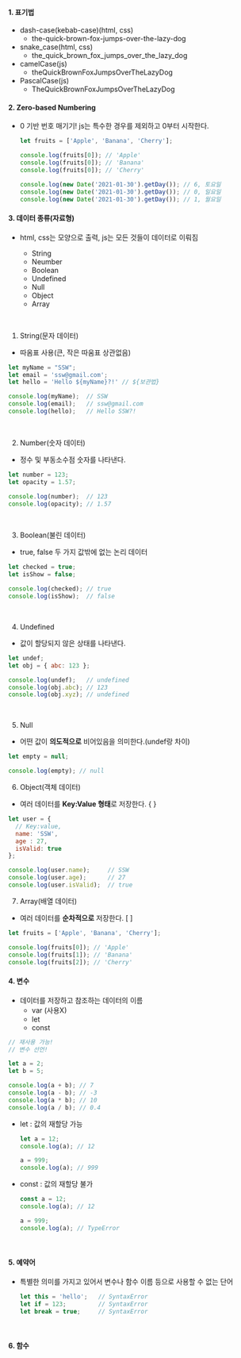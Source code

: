 #### 1. 표기법
- dash-case(kebab-case)(html, css)
  - the-quick-brown-fox-jumps-over-the-lazy-dog
- snake_case(html, css)
  - the_quick_brown_fox_jumps_over_the_lazy_dog
- camelCase(js)
  - theQuickBrownFoxJumpsOverTheLazyDog
- PascalCase(js)
  - TheQuickBrownFoxJumpsOverTheLazyDog

#### 2. Zero-based Numbering
- 0 기반 번호 매기기! js는 특수한 경우를 제외하고 0부터 시작한다. 

  ~~~js
  let fruits = ['Apple', 'Banana', 'Cherry']; 

  console.log(fruits[0]); // 'Apple'
  console.log(fruits[0]); // 'Banana'
  console.log(fruits[0]); // 'Cherry'

  console.log(new Date('2021-01-30').getDay()); // 6, 토요일
  console.log(new Date('2021-01-30').getDay()); // 0, 일요일
  console.log(new Date('2021-01-30').getDay()); // 1, 월요일
  ~~~

#### 3. 데이터 종류(자료형)

- html, css는 모양으로 출력, js는 모든 것들이 데이터로 이뤄짐

  - String
  - Neumber
  - Boolean
  - Undefined
  - Null
  - Object
  - Array

<br>

1. String(문자 데이터)
  - 따옴표 사용(큰, 작은 따움표 상관없음)
  ~~~js
  let myName = "SSW";
  let email = 'ssw@gmail.com';
  let hello = 'Hello ${myName}?!' // ${보관법}

  console.log(myName);  // SSW
  console.log(email);   // ssw@gmail.com
  console.log(hello);   // Hello SSW?!
  ~~~

<br>

2. Number(숫자 데이터)
  - 정수 및 부동소수점 숫자를 나타낸다. 
  ~~~js
  let number = 123; 
  let opacity = 1.57;

  console.log(number);  // 123
  console.log(opacity); // 1.57
  ~~~

<br>

3. Boolean(불린 데이터)
  - true, false 두 가지 값밖에 없는 논리 데이터
  ~~~js
  let checked = true;
  let isShow = false; 

  console.log(checked); // true
  console.log(isShow);  // false
  ~~~

<br>

4. Undefined
  - 값이 할당되지 않은 상태를 나타낸다. 
  ~~~js
  let undef; 
  let obj = { abc: 123 };

  console.log(undef);   // undefined
  console.log(obj.abc); // 123
  console.log(obj.xyz); // undefined
  ~~~

<br>

5. Null
  - 어떤 값이 **의도적으로** 비어있음을 의미한다.(undef랑 차이)
  ~~~js
  let empty = null; 

  console.log(empty); // null
  ~~~

6. Object(객체 데이터)
  - 여러 데이터를 **Key:Value 형태**로 저장한다. { }
  ~~~js
  let user = { 
    // Key:value,
    name: 'SSW',
    age : 27,
    isValid: true
  };

  console.log(user.name);     // SSW
  console.log(user.age);      // 27
  console.log(user.isValid);  // true
  ~~~


7. Array(배열 데이터)
  - 여러 데이터를 **순차적으로** 저장한다. [ ]
  ~~~js
  let fruits = ['Apple', 'Banana', 'Cherry'];

  console.log(fruits[0]); // 'Apple'
  console.log(fruits[1]); // 'Banana'
  console.log(fruits[2]); // 'Cherry'
  ~~~



#### 4. 변수
- 데이터를 저장하고 참조하는 데이터의 이름
  - var (사용X)
  - let 
  - const

~~~js
// 재사용 가능!
// 변수 선언!

let a = 2;
let b = 5; 

console.log(a + b); // 7 
console.log(a - b); // -3
console.log(a * b); // 10
console.log(a / b); // 0.4
~~~
- let : 값의 재할당 가능
  ~~~js
  let a = 12;
  console.log(a); // 12

  a = 999;
  console.log(a); // 999
  ~~~

- const : 값의 재할당 불가
  ~~~js
  const a = 12;
  console.log(a); // 12

  a = 999;
  console.log(a); // TypeError
  ~~~

<br>

#### 5. 예약어
- 특별한 의미를 가지고 있어서 변수나 함수 이름 등으로 사용할 수 없는 단어

  ~~~js
  let this = 'hello';   // SyntaxError
  let if = 123;         // SyntaxError
  let break = true;     // SyntaxError
  ~~~


  <br>

#### 6. 함수